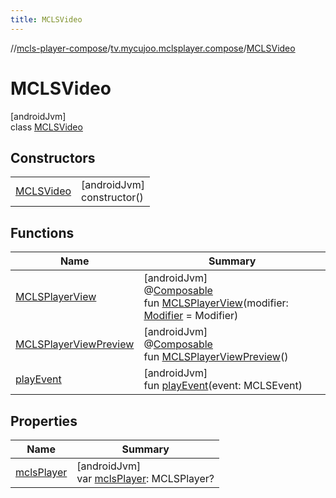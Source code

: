 ```yaml
---
title: MCLSVideo
---
```

//[mcls-player-compose](../../../index.html)/[tv.mycujoo.mclsplayer.compose](../index.html)/[MCLSVideo](index.html)



# MCLSVideo



[androidJvm]\
class [MCLSVideo](index.html)



## Constructors


| | |
|---|---|
| [MCLSVideo](-m-c-l-s-video.html) | [androidJvm]<br>constructor() |


## Functions


| Name | Summary |
|---|---|
| [MCLSPlayerView](-m-c-l-s-player-view.html) | [androidJvm]<br>@[Composable](https://developer.android.com/reference/kotlin/androidx/compose/runtime/Composable.html)<br>fun [MCLSPlayerView](-m-c-l-s-player-view.html)(modifier: [Modifier](https://developer.android.com/reference/kotlin/androidx/compose/ui/Modifier.html) = Modifier) |
| [MCLSPlayerViewPreview](-m-c-l-s-player-view-preview.html) | [androidJvm]<br>@[Composable](https://developer.android.com/reference/kotlin/androidx/compose/runtime/Composable.html)<br>fun [MCLSPlayerViewPreview](-m-c-l-s-player-view-preview.html)() |
| [playEvent](play-event.html) | [androidJvm]<br>fun [playEvent](play-event.html)(event: MCLSEvent) |


## Properties


| Name | Summary |
|---|---|
| [mclsPlayer](mcls-player.html) | [androidJvm]<br>var [mclsPlayer](mcls-player.html): MCLSPlayer? |

